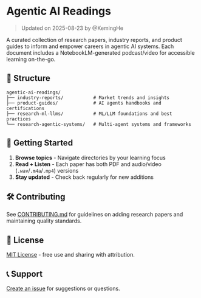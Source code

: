 # Agentic AI Readings

> Updated on 2025-08-23 by @KemingHe

A curated collection of research papers, industry reports, and product guides to inform and empower careers in agentic AI systems. Each document includes a NotebookLM-generated podcast/video for accessible learning on-the-go.

## 📁 Structure

```plaintext
agentic-ai-readings/
├── industry-reports/           # Market trends and insights
├── product-guides/             # AI agents handbooks and certifications  
├── research-ml-llms/           # ML/LLM foundations and best practices
└── research-agentic-systems/   # Multi-agent systems and frameworks
```

## 🚀 Getting Started

1. **Browse topics** - Navigate directories by your learning focus
2. **Read + Listen** - Each paper has both PDF and audio/video (`.wav`/`.m4a`/`.mp4`) versions
3. **Stay updated** - Check back regularly for new additions

## 🛠️ Contributing

See [CONTRIBUTING.md](./CONTRIBUTING.md) for guidelines on adding research papers and maintaining quality standards.

## 📄 License

[MIT License](./LICENSE) - free use and sharing with attribution.

## 📞 Support

[Create an issue](https://github.com/KemingHe/career-readings/issues) for suggestions or questions.
